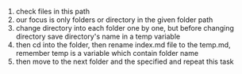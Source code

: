 1. check files in this path
2. our focus is only folders or directory in the given folder path
3. change directory into each folder one by one, but before changing directory save directory's name in a temp variable
4. then cd into the folder, then rename index.md file to the temp.md, remember temp is a variable which contain folder name
5. then move to the next folder and the specified and repeat this task